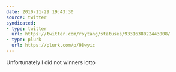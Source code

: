 ```yaml
---
date: 2010-11-29 19:43:30
source: twitter
syndicated:
- type: twitter
  url: https://twitter.com/roytang/statuses/9331638022443008/
- type: plurk
  url: https://plurk.com/p/98wyic
---
```


Unfortunately I did not winners lotto